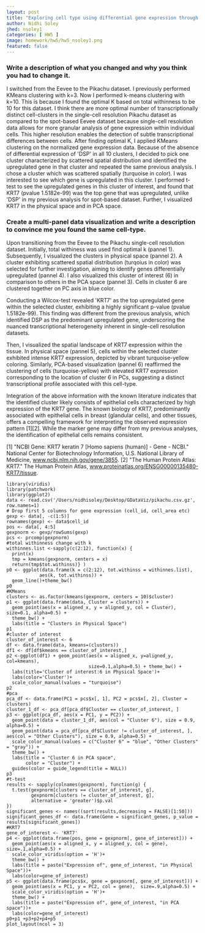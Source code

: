 ```yaml
---
layout: post
title: "Exploring cell type using differential gene expression through KMeans clustering"
author: Nidhi Soley
jhed: nsoley1
categories: [ HW5 ]
image: homework/hw5/hw5_nsoley1.png
featured: false
---
```

### Write a description of what you changed and why you think you had to change it.

I switched from the Eevee to the Pikachu dataset. I previously performed KMeans clustering with k=3. Now I performed k-means clustering with k=10. This is because I found the optimal K based on total withinness to be 10 for this dataset. I think there are more optimal number of transcriptionally distinct cell-clusters in the single-cell resolution Pikachu dataset as compared to the spot-based Eevee dataset because single-cell resolution data allows for more granular analysis of gene expression within individual cells. This higher resolution enables the detection of subtle transcriptional differences between cells.
After finding optimal K, I applied KMeans clustering on the normalized gene expression data. Because of the absence of differential expression of 'DSP' in all 10 clusters, I decided to pick one cluster characterized by scattered spatial distribution and identified the upregulated gene in that cluster and repeated the same previous analysis.
I chose a cluster which was scattered spatially (turquoise in color). I was interested to see which gene is upregulated in this cluster. I performed t-test to see the upregulated genes in this cluster of interest, and found that KRT7 (pvalue 1.5182e-99) was the top gene that was upregulated, unlike 'DSP' in my previous analysis for spot-based dataset. Further, I visualized KRT7 in the physical space and in PCA space.

### Create a multi-panel data visualization and write a description to convince me you found the same cell-type. 

Upon transitioning from the Eevee to the Pikachu single-cell resolution dataset. Initially, total withiness was used find optimal k (pannel 1). Subsequently, I visualized the clusters in physical space (pannel 2). A cluster exhibiting scattered spatial distribution (turqoius in color) was selected for further investigation, aiming to identify genes differentially upregulated (pannel 4). I also visualized this cluster of interest (6) in comparison to others in the PCA space (pannel 3). Cells in cluster 6 are clustered together on PC axis in blue color.

Conducting a Wilcox-test revealed 'KRT7' as the top upregulated gene within the selected cluster, exhibiting a highly significant p-value (pvalue 1.5182e-99). This finding was different from the previous analysis, which identified DSP as the predominant upregulated gene, underscoring the nuanced transcriptional heterogeneity inherent in single-cell resolution datasets.

Then, I visualized the spatial landscape of KRT7 expression within the tissue. In physical space (pannel 5), cells within the selected cluster exhibited intense KRT7 expression, depicted by vibrant turquoise-yellow coloring. Similarly, PCA-based visualization (pannel 6) reaffirmed the clustering of cells (turquoise-yellow) with elevated KRT7 expression corresponding to the location of cluster 6 in PCs, suggesting a distinct transcriptional profile associated with this cell-type.

Integration of the above information with the known literature indicates that the identified cluster likely consists of epithelial cells characterized by high expression of the KRT7 gene. The known biology of KRT7, predominantly associated with epithelial cells in breast (glandular cells), and other tissues, offers a compelling framework for interpreting the observed expression pattern [1][2]. While the marker gene may differ from my previous analyses, the identification of epithelial cells remains consistent.

[1] "NCBI Gene: KRT7 keratin 7 [Homo sapiens (human)] - Gene - NCBI." National Center for Biotechnology Information, U.S. National Library of Medicine, www.ncbi.nlm.nih.gov/gene/3855.
[2] "The Human Protein Atlas: KRT7." The Human Protein Atlas, www.proteinatlas.org/ENSG00000135480-KRT7/tissue.



```{r}
library(viridis)
library(patchwork)
library(ggplot2)
data <- read.csv('/Users/nidhisoley/Desktop/GDataViz/pikachu.csv.gz', row.names=1)
# Drop first 5 columns for gene expression (cell_id, cell_area etc)
gexp <- data[, -c(1:5)]
rownames(gexp) <- data$cell_id
pos <- data[, 4:5]
gexpnorm <- gexp/rowSums(gexp)
pcs <- prcomp(gexpnorm)
#total withinness change with k
withinnes.list <-sapply(c(2:12), function(x) { 
  print(x)
  tmp = kmeans(gexpnorm, centers = x)
  return(tmp$tot.withinss)} )
p0 <- ggplot(data.frame(k = c(2:12), tot.withinss = withinnes.list), 
            aes(k, tot.withinss)) +
  geom_line()+theme_bw()
p0
#KMeans
clusters <- as.factor(kmeans(gexpnorm, centers = 10)$cluster)
p1 <- ggplot(data.frame(data, Cluster = clusters)) + 
  geom_point(aes(x = aligned_x, y = aligned_y, col = Cluster), size=0.1, alpha=0.5) + 
  theme_bw() +
  labs(title = "Clusters in Physical Space")
p1
#cluster of interest
cluster_of_interest <- 6
df <- data.frame(data, kmeans=(clusters))
df1 <- df[df$kmeans == cluster_of_interest,]
p2 <-ggplot(df1) + geom_point(aes(x = aligned_x, y=aligned_y, col=kmeans), 
                              size=0.1,alpha=0.5) + theme_bw() + 
  labs(title='Cluster of interest:6 in Physical Space')+
  labs(color='Cluster')+
  scale_color_manual(values = "turquoise")
p2
#pca
pca_df <- data.frame(PC1 = pcs$x[, 1], PC2 = pcs$x[, 2], Cluster = clusters)
cluster_1_df <- pca_df[pca_df$Cluster == cluster_of_interest, ]
p3 <- ggplot(pca_df, aes(x = PC1, y = PC2)) +
  geom_point(data = cluster_1_df, aes(col = "Cluster 6"), size = 0.9, alpha=0.5) +
  geom_point(data = pca_df[pca_df$Cluster != cluster_of_interest, ], aes(col = "Other Clusters"), size = 0.9, alpha=0.5) +
  scale_color_manual(values = c("Cluster 6" = "blue", "Other Clusters" = "gray")) +
  theme_bw() +
  labs(title = "Cluster 6 in PCA space",
       color = "Cluster") +
  guides(color = guide_legend(title = NULL))
p3
#t-test
results <- sapply(colnames(gexpnorm), function(g) {
  t.test(gexpnorm[clusters == cluster_of_interest, g],
         gexpnorm[clusters != cluster_of_interest, g],
         alternative = 'greater')$p.val
})
significant_genes <- names((sort(results,decreasing = FALSE)[1:50]))
significant_genes_df <- data.frame(Gene = significant_genes, p_value = results[significant_genes])
#KRT7
gene_of_interest <- 'KRT7'
p4 <- ggplot(data.frame(pos, gene = gexpnorm[, gene_of_interest])) +
  geom_point(aes(x = aligned_x, y = aligned_y, col = gene),  size=.1,alpha=0.5) +
  scale_color_viridis(option = 'H')+
  theme_bw() +
  labs(title = paste("Expression of", gene_of_interest, "in Physical Space"))+
  labs(color=gene_of_interest)
p5 <- ggplot(data.frame(pcs$x, gene = gexpnorm[, gene_of_interest])) +
  geom_point(aes(x = PC1, y = PC2, col = gene),  size=.9,alpha=0.5) +
  scale_color_viridis(option = 'H')+
  theme_bw() +
  labs(title = paste("Expression of", gene_of_interest, "in PCA space"))+
  labs(color=gene_of_interest)
p0+p1 +p3+p2+p4+p5
plot_layout(ncol = 3)


```